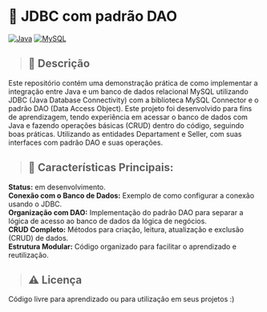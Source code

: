 # 🎲 JDBC com padrão DAO

[![Java](https://img.shields.io/badge/Java-%23ED8B00.svg?logo=openjdk&logoColor=white)](#)
[![MySQL](https://img.shields.io/badge/MySQL-4479A1?logo=mysql&logoColor=fff)](#)


> ## 📑 Descrição
Este repositório contém uma demonstração prática de como implementar a integração entre Java e um banco de dados relacional MySQL utilizando JDBC (Java Database Connectivity) com a biblioteca MySQL Connector e o padrão DAO (Data Access Object). Este projeto foi desenvolvido para fins de aprendizagem, tendo experiência em acessar o banco de dados com Java e fazendo operações básicas (CRUD) dentro do código, seguindo boas práticas. Utilizando as entidades Departament e Seller, com suas interfaces com padrão DAO e suas operações.


> ## 💎 Características Principais:
**Status:** em desenvolvimento.  
**Conexão com o Banco de Dados:** Exemplo de como configurar a conexão usando o JDBC.  
**Organização com DAO:** Implementação do padrão DAO para separar a lógica de acesso ao banco de dados da lógica de negócios.  
**CRUD Completo:** Métodos para criação, leitura, atualização e exclusão (CRUD) de dados.  
**Estrutura Modular:** Código organizado para facilitar o aprendizado e reutilização.


> ## ⚠️ Licença
Código livre para aprendizado ou para utilização em seus projetos :)

